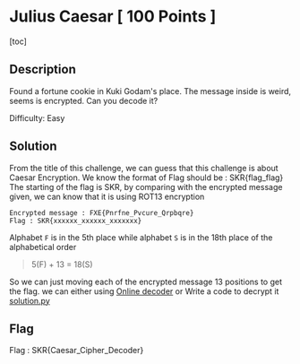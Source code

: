 # Julius Caesar [ 100 Points ]

[toc]

## Description
Found a fortune cookie in Kuki Godam's place. The message inside is weird, seems is encrypted. Can you decode it?

Difficulty: Easy

## Solution
From the title of this challenge, we can guess that this challenge is about Caesar Encryption.
We know the format of Flag should be : SKR{flag_flag}
The starting of the flag is SKR, by comparing with the encrypted message given, we can know that it is using ROT13 encryption
```
Encrypted message : FXE{Pnrfne_Pvcure_Qrpbqre}
Flag : SKR{xxxxxx_xxxxxx_xxxxxxx}
```
Alphabet `F` is in the 5th place while alphabet `S` is in the 18th place of the alphabetical order
> 5(F) + 13 = 18(S)

So we can just moving each of the encrypted message 13 positions to get the flag.
we can either using [Online decoder](https://cryptii.com/pipes/caesar-cipher) or Write a code to decrypt it [solution.py](./solution.py')

## Flag
Flag : SKR{Caesar_Cipher_Decoder}
```

```
